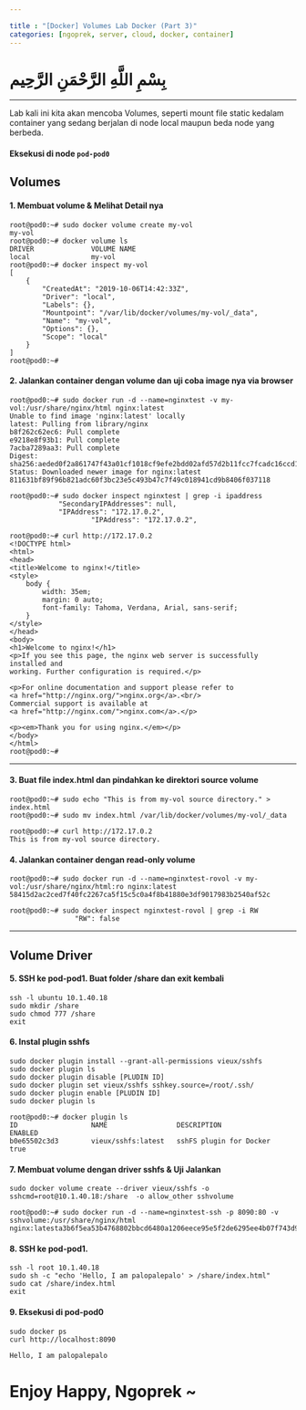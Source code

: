 ```yaml
---

title : "[Docker] Volumes Lab Docker (Part 3)"
categories: [ngoprek, server, cloud, docker, container]
---
```


# بِسْمِ اللَّهِ الرَّحْمَنِ الرَّحِيم

---

Lab kali ini kita akan mencoba Volumes, seperti mount file static kedalam container yang sedang berjalan di node local maupun beda node yang berbeda.

#### Eksekusi di node `pod-pod0` ###

## Volumes 

#### 1. Membuat volume & Melihat Detail nya

```shell
root@pod0:~# sudo docker volume create my-vol
my-vol
root@pod0:~# docker volume ls
DRIVER              VOLUME NAME
local               my-vol
root@pod0:~# docker inspect my-vol
[
    {
        "CreatedAt": "2019-10-06T14:42:33Z",
        "Driver": "local",
        "Labels": {},
        "Mountpoint": "/var/lib/docker/volumes/my-vol/_data",
        "Name": "my-vol",
        "Options": {},
        "Scope": "local"
    }
]
root@pod0:~# 
```
#### 2. Jalankan container dengan volume dan uji coba image nya via browser
```shell
root@pod0:~# sudo docker run -d --name=nginxtest -v my-vol:/usr/share/nginx/html nginx:latest
Unable to find image 'nginx:latest' locally
latest: Pulling from library/nginx
b8f262c62ec6: Pull complete 
e9218e8f93b1: Pull complete 
7acba7289aa3: Pull complete 
Digest: sha256:aeded0f2a861747f43a01cf1018cf9efe2bdd02afd57d2b11fcc7fcadc16ccd1
Status: Downloaded newer image for nginx:latest
811631bf89f96b821adc60f3bc23e5c493b47c7f49c018941cd9b8406f037118
```
```shell 
root@pod0:~# sudo docker inspect nginxtest | grep -i ipaddress
            "SecondaryIPAddresses": null,
            "IPAddress": "172.17.0.2",
                    "IPAddress": "172.17.0.2",
```
```shell
root@pod0:~# curl http://172.17.0.2
<!DOCTYPE html>
<html>
<head>
<title>Welcome to nginx!</title>
<style>
    body {
        width: 35em;
        margin: 0 auto;
        font-family: Tahoma, Verdana, Arial, sans-serif;
    }
</style>
</head>
<body>
<h1>Welcome to nginx!</h1>
<p>If you see this page, the nginx web server is successfully installed and
working. Further configuration is required.</p>

<p>For online documentation and support please refer to
<a href="http://nginx.org/">nginx.org</a>.<br/>
Commercial support is available at
<a href="http://nginx.com/">nginx.com</a>.</p>

<p><em>Thank you for using nginx.</em></p>
</body>
</html>
root@pod0:~# 
```

---

#### 3. Buat file index.html dan pindahkan ke direktori source volume

```shell 
root@pod0:~# sudo echo "This is from my-vol source directory." > index.html
root@pod0:~# sudo mv index.html /var/lib/docker/volumes/my-vol/_data
```

```shell
root@pod0:~# curl http://172.17.0.2
This is from my-vol source directory.
```

#### 4. Jalankan container dengan read-only volume

```shell
root@pod0:~# sudo docker run -d --name=nginxtest-rovol -v my-vol:/usr/share/nginx/html:ro nginx:latest
58415d2ac2ced7f40fc2267ca5f15c5c0a4f8b41880e3df9017983b2540af52c
```

```shell
root@pod0:~# sudo docker inspect nginxtest-rovol | grep -i RW
                "RW": false
```
---

## Volume Driver
#### 5. SSH ke pod-pod1. Buat folder /share dan exit kembali

```shell
ssh -l ubuntu 10.1.40.18
sudo mkdir /share
sudo chmod 777 /share
exit
```
#### 6. Instal plugin sshfs 
```shell
sudo docker plugin install --grant-all-permissions vieux/sshfs
sudo docker plugin ls
sudo docker plugin disable [PLUDIN ID]
sudo docker plugin set vieux/sshfs sshkey.source=/root/.ssh/
sudo docker plugin enable [PLUDIN ID]
sudo docker plugin ls
```

```shell
root@pod0:~# docker plugin ls
ID                  NAME                 DESCRIPTION               ENABLED
b0e65502c3d3        vieux/sshfs:latest   sshFS plugin for Docker   true
```

#### 7. Membuat volume dengan driver sshfs & Uji Jalankan
```shell
sudo docker volume create --driver vieux/sshfs -o sshcmd=root@10.1.40.18:/share  -o allow_other sshvolume
```

```shell
root@pod0:~# sudo docker run -d --name=nginxtest-ssh -p 8090:80 -v sshvolume:/usr/share/nginx/html nginx:latesta3b6f5ea53b4768802bbcd6480a1206eece95e5f2de6295ee4b07f743d9bb194
```

#### 8. SSH ke pod-pod1.
```shell
ssh -l root 10.1.40.18
sudo sh -c "echo 'Hello, I am palopalepalo' > /share/index.html"
sudo cat /share/index.html
exit
```

#### 9. Eksekusi di pod-pod0
```shell
sudo docker ps
curl http://localhost:8090

Hello, I am palopalepalo
```
# Enjoy Happy,  Ngoprek ~
